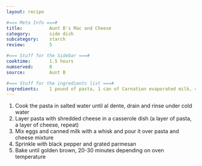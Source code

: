```yaml
---
layout: recipe

#=== Meta Info ===#
title: 			Aunt B's Mac and Cheese
category:		side dish					
subcategory:	starch
review:			5

#=== Stuff for the Sidebar ===#
cooktime:		1.5 hours
numserved:		8
source:			Aunt B

#=== Stuff for the ingredients list ===#
ingredients:	1 pound of pasta, 1 can of Carnation evaporated milk, 4-5 eggs, 16 oz cheddar cheese, 16 oz colby jack, 16 oz mozzarella, 8 oz parmesan, pepper
---
```


1. Cook the pasta in salted water until al dente, drain and rinse under cold water
2. Layer pasta with shredded cheese in a casserole dish (a layer of pasta, a layer of cheese, repeat)
3. Mix eggs and canned milk with a whisk and pour it over pasta and cheese mixture
4. Sprinkle with black pepper and grated parmesan
5. Bake until golden brown, 20-30 minutes depending on oven temperature
